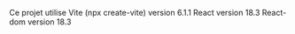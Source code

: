 Ce projet utilise Vite (npx create-vite) version 6.1.1
                  React version 18.3
                  React-dom version 18.3
